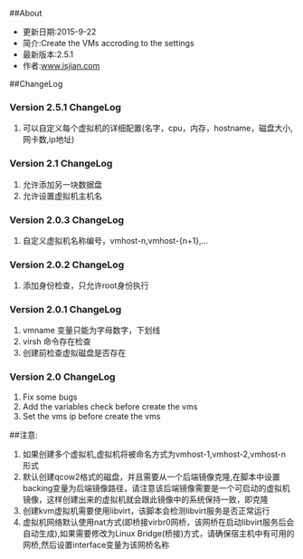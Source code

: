 ##About
- 更新日期:2015-9-22
- 简介:Create the VMs accroding to the settings
- 最新版本:2.5.1
- 作者:www.isjian.com

##ChangeLog
### Version 2.5.1 ChangeLog
1. 可以自定义每个虚拟机的详细配置(名字，cpu，内存，hostname，磁盘大小,网卡数,ip地址)

### Version 2.1 ChangeLog
1. 允许添加另一块数据盘
2. 允许设置虚拟机主机名

### Version 2.0.3 ChangeLog
1. 自定义虚拟机名称编号，vmhost-n,vmhost-{n+1},...

### Version 2.0.2 ChangeLog
1. 添加身份检查，只允许root身份执行

### Version 2.0.1 ChangeLog
1. vmname 变量只能为字母数字，下划线
2. virsh 命令存在检查
3. 创建前检查虚拟磁盘是否存在

### Version 2.0 ChangeLog
1. Fix some bugs
2. Add the variables check before create the vms
3. Set the vms ip before create the vms

##注意:
1. 如果创建多个虚拟机,虚拟机将被命名方式为vmhost-1,vmhost-2,vmhost-n 形式
2. 默认创建qcow2格式的磁盘，并且需要从一个后端镜像克隆,在脚本中设置backing变量为后端镜像路径，请注意该后端镜像需要是一个可启动的虚拟机镜像，这样创建出来的虚拟机就会跟此镜像中的系统保持一致，即克隆
3. 创建kvm虚拟机需要使用libvirt，该脚本会检测libvirt服务是否正常运行
4. 虚拟机网络默认使用nat方式(即桥接virbr0网桥，该网桥在启动libvirt服务后会自动生成),如果需要修改为Linux Bridge(桥接)方式，请确保宿主机中有可用的网桥,然后设置interface变量为该网桥名称
